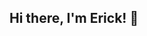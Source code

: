 ## Hi there, I'm Erick! 👋

<!--
**ErickFloresOvando/ErickFloresOvando** is a ✨ _special_ ✨ repository because its `README.md` (this file) appears on your GitHub profile.

Here are some ideas to get you started:

- 🔭 I’m currently working on Automation testing using Java in Selenium
- 🌱 I’m currently learning Selenium, Maven, Java 
- 👯 I’m looking to collaborate on Automation testing and Manual testing 
- 💬 Ask me about: Automation testing, Manual testing, Java, Python, C++, Git 
- 📫 How to reach me: ...
- 😄 Pronouns: ...
- ⚡ Fun fact: ...
-->
